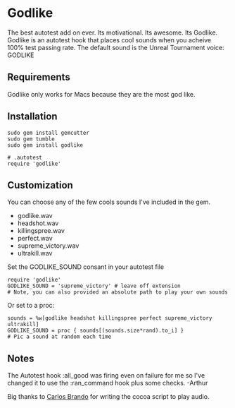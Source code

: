 # Godlike

The best autotest add on ever. Its motivational. Its awesome. Its Godlike. Godlike is an autotest hook that places cool sounds when you acheive 100% test passing rate. The default sound is the Unreal Tournament voice: GODLIKE

## Requirements

Godlike only works for Macs because they are the most god like.	
	
## Installation

	sudo gem install gemcutter
	sudo gem tumble
	sudo gem install godlike
	
	# .autotest
	require 'godlike'

## Customization

You can choose any of the few cools sounds I've included in the gem.

  * godlike.wav
  * headshot.wav
  * killingspree.wav
  * perfect.wav
  * supreme_victory.wav
  * ultrakill.wav

Set the GODLIKE_SOUND consant in your autotest file

	require 'godlike'
	GODLIKE_SOUND = 'supreme_victory' # leave off extension
	# Note, you can also provided an absolute path to play your own sounds

Or set to a proc:

	sounds = %w[godlike headshot killingspree perfect supreme_victory ultrakill]
	GODLIKE_SOUND = proc { sounds[(sounds.size*rand).to_i] }
	# Pic a sound at random each time


## Notes
The Autotest hook :all\_good was firing even on failure for me so I've changed it to use the :ran\_command hook plus some checks. -Arthur

Big thanks to [Carlos Brando](http://github.com/carlosbrando/autotest-notification) for writing the cocoa script to play audio. 




